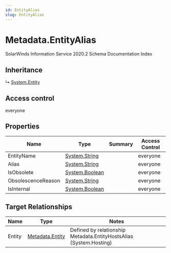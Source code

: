 ```yaml
---
id: EntityAlias
slug: EntityAlias
---
```


# Metadata.EntityAlias

SolarWinds Information Service 2020.2 Schema Documentation Index

## Inheritance

↳ [System.Entity](./../System/Entity)

## Access control

everyone

## Properties

| Name | Type | Summary | Access Control |
| ------ | ------ | ------ | ------ |
| EntityName | [System.String](https://docs.microsoft.com/en-us/dotnet/api/system.string) |  | everyone |
| Alias | [System.String](https://docs.microsoft.com/en-us/dotnet/api/system.string) |  | everyone |
| IsObsolete | [System.Boolean](https://docs.microsoft.com/en-us/dotnet/api/system.boolean) |  | everyone |
| ObsolescenceReason | [System.String](https://docs.microsoft.com/en-us/dotnet/api/system.string) |  | everyone |
| IsInternal | [System.Boolean](https://docs.microsoft.com/en-us/dotnet/api/system.boolean) |  | everyone |

## Target Relationships

| Name | Type | Notes |
| ------ | ------ | ------ |
| Entity | [Metadata.Entity](./../Metadata/Entity) | Defined by relationship Metadata.EntityHostsAlias (System.Hosting) |

